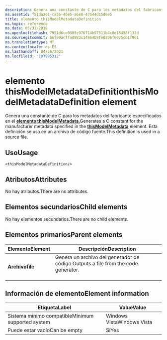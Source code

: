 ```yaml
---
description: Genera una constante de C para los metadatos del fabricante especificados en el elemento thisModelMetadata.
ms.assetid: f51da261-ca56-40e5-a6e0-47544d15d6e5
title: elemento thisModelMetadataDefinition
ms.topic: reference
ms.date: 05/31/2018
ms.openlocfilehash: 7951d6ce0385c976714b57511b4c0e18458f133d
ms.sourcegitcommit: b6fe9acffad983c14864b8fe0296f6025cb1f961
ms.translationtype: MT
ms.contentlocale: es-ES
ms.lasthandoff: 04/26/2021
ms.locfileid: "107995312"
---
```

# <a name="thismodelmetadatadefinition-element"></a><span data-ttu-id="f3313-103">elemento thisModelMetadataDefinition</span><span class="sxs-lookup"><span data-stu-id="f3313-103">thisModelMetadataDefinition element</span></span>

<span data-ttu-id="f3313-104">Genera una constante de C para los metadatos del fabricante especificados en el [**elemento thisModelMetadata.**](thismodelmetadata.md)</span><span class="sxs-lookup"><span data-stu-id="f3313-104">Generates a C constant for the manufacturer metadata specified in the [**thisModelMetadata**](thismodelmetadata.md) element.</span></span> <span data-ttu-id="f3313-105">Esta definición se usa en un archivo de código fuente.</span><span class="sxs-lookup"><span data-stu-id="f3313-105">This definition is used in a source file.</span></span>

## <a name="usage"></a><span data-ttu-id="f3313-106">Uso</span><span class="sxs-lookup"><span data-stu-id="f3313-106">Usage</span></span>

``` syntax
<thisModelMetadataDefinition/>
```

## <a name="attributes"></a><span data-ttu-id="f3313-107">Atributos</span><span class="sxs-lookup"><span data-stu-id="f3313-107">Attributes</span></span>

<span data-ttu-id="f3313-108">No hay atributos.</span><span class="sxs-lookup"><span data-stu-id="f3313-108">There are no attributes.</span></span>

## <a name="child-elements"></a><span data-ttu-id="f3313-109">Elementos secundarios</span><span class="sxs-lookup"><span data-stu-id="f3313-109">Child elements</span></span>

<span data-ttu-id="f3313-110">No hay elementos secundarios.</span><span class="sxs-lookup"><span data-stu-id="f3313-110">There are no child elements.</span></span>

## <a name="parent-elements"></a><span data-ttu-id="f3313-111">Elementos primarios</span><span class="sxs-lookup"><span data-stu-id="f3313-111">Parent elements</span></span>



| <span data-ttu-id="f3313-112">Elemento</span><span class="sxs-lookup"><span data-stu-id="f3313-112">Element</span></span>                         | <span data-ttu-id="f3313-113">Descripción</span><span class="sxs-lookup"><span data-stu-id="f3313-113">Description</span></span>                                                    |
|---------------------------------|----------------------------------------------------------------|
| [<span data-ttu-id="f3313-114">**Archivo**</span><span class="sxs-lookup"><span data-stu-id="f3313-114">**file**</span></span>](file.md)<br/> | <span data-ttu-id="f3313-115">Genera un archivo del generador de código.</span><span class="sxs-lookup"><span data-stu-id="f3313-115">Outputs a file from the code generator.</span></span><br/> <br/> |



## <a name="element-information"></a><span data-ttu-id="f3313-116">Información de elemento</span><span class="sxs-lookup"><span data-stu-id="f3313-116">Element information</span></span>



| <span data-ttu-id="f3313-117">Etiqueta</span><span class="sxs-lookup"><span data-stu-id="f3313-117">Label</span></span> | <span data-ttu-id="f3313-118">Value</span><span class="sxs-lookup"><span data-stu-id="f3313-118">Value</span></span> |
|-------------------------------------|---------------|
| <span data-ttu-id="f3313-119">Sistema mínimo compatible</span><span class="sxs-lookup"><span data-stu-id="f3313-119">Minimum supported system</span></span><br/> | <span data-ttu-id="f3313-120">Windows Vista</span><span class="sxs-lookup"><span data-stu-id="f3313-120">Windows Vista</span></span> |
| <span data-ttu-id="f3313-121">Puede estar vacío</span><span class="sxs-lookup"><span data-stu-id="f3313-121">Can be empty</span></span>                        | <span data-ttu-id="f3313-122">Sí</span><span class="sxs-lookup"><span data-stu-id="f3313-122">Yes</span></span>           |



 

 




